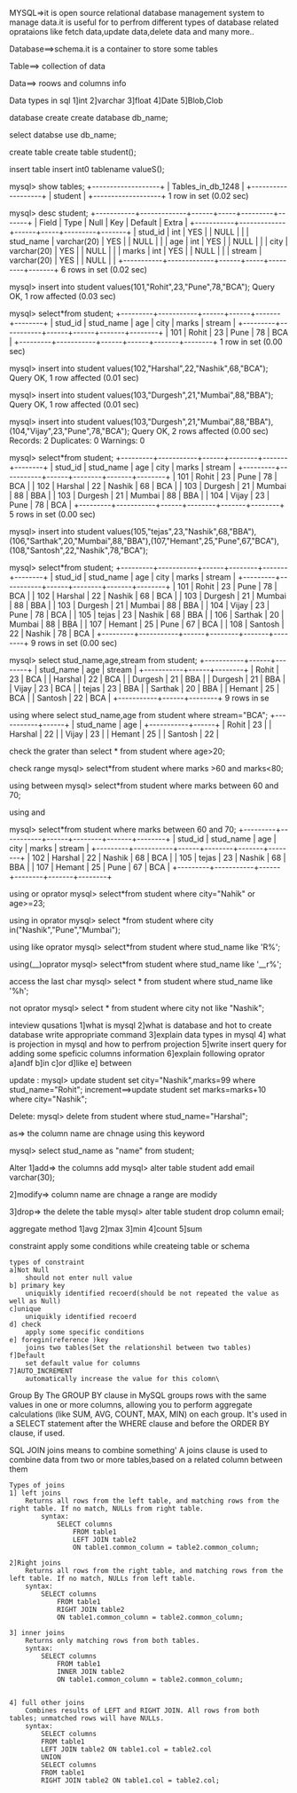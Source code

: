 MYSQL=>it is open source relational database management system to manage data.it is useful for to perfrom different types of 
database related oprataions like fetch data,update data,delete data and many more..



Database==>schema.it is a container to store some tables

Table==> collection of data

Data==> roows and columns info


Data types in sql
1]int
2]varchar
3]float
4]Date
5]Blob,Clob

database create
create database db_name;

select databse
use db_name;

create table
create  table student();

insert table
insert int0 tablename valueS();

mysql> show tables;
+-------------------+
| Tables_in_db_1248 |
+-------------------+
| student           |
+-------------------+
1 row in set (0.02 sec)

mysql> desc student;
+-----------+-------------+------+-----+---------+-------+
| Field     | Type        | Null | Key | Default | Extra |
+-----------+-------------+------+-----+---------+-------+
| stud_id   | int         | YES  |     | NULL    |       |
| stud_name | varchar(20) | YES  |     | NULL    |       |
| age       | int         | YES  |     | NULL    |       |
| city      | varchar(20) | YES  |     | NULL    |       |
| marks     | int         | YES  |     | NULL    |       |
| stream    | varchar(20) | YES  |     | NULL    |       |
+-----------+-------------+------+-----+---------+-------+
6 rows in set (0.02 sec)

mysql> insert into student values(101,"Rohit",23,"Pune",78,"BCA");
Query OK, 1 row affected (0.03 sec)

mysql> select*from student;
+---------+-----------+------+------+-------+--------+
| stud_id | stud_name | age  | city | marks | stream |
+---------+-----------+------+------+-------+--------+
|     101 | Rohit     |   23 | Pune |    78 | BCA    |
+---------+-----------+------+------+-------+--------+
1 row in set (0.00 sec)

mysql> insert into student values(102,"Harshal",22,"Nashik",68,"BCA");
Query OK, 1 row affected (0.01 sec)

mysql> insert into student values(103,"Durgesh",21,"Mumbai",88,"BBA");
Query OK, 1 row affected (0.01 sec)

mysql> insert into student values(103,"Durgesh",21,"Mumbai",88,"BBA"),(104,"Vijay",23,"Pune",78,"BCA");
Query OK, 2 rows affected (0.00 sec)
Records: 2  Duplicates: 0  Warnings: 0

mysql> select*from student;
+---------+-----------+------+--------+-------+--------+
| stud_id | stud_name | age  | city   | marks | stream |
+---------+-----------+------+--------+-------+--------+
|     101 | Rohit     |   23 | Pune   |    78 | BCA    |
|     102 | Harshal   |   22 | Nashik |    68 | BCA    |
|     103 | Durgesh   |   21 | Mumbai |    88 | BBA    |
|     103 | Durgesh   |   21 | Mumbai |    88 | BBA    |
|     104 | Vijay     |   23 | Pune   |    78 | BCA    |
+---------+-----------+------+--------+-------+--------+
5 rows in set (0.00 sec)

mysql> insert into student values(105,"tejas",23,"Nashik",68,"BBA"),(106,"Sarthak",20,"Mumbai",88,"BBA"),(107,"Hemant",25,"Pune",67,"BCA"),(108,"Santosh",22,"Nashik",78,"BCA");

mysql> select*from student;
+---------+-----------+------+--------+-------+--------+
| stud_id | stud_name | age  | city   | marks | stream |
+---------+-----------+------+--------+-------+--------+
|     101 | Rohit     |   23 | Pune   |    78 | BCA    |
|     102 | Harshal   |   22 | Nashik |    68 | BCA    |
|     103 | Durgesh   |   21 | Mumbai |    88 | BBA    |
|     103 | Durgesh   |   21 | Mumbai |    88 | BBA    |
|     104 | Vijay     |   23 | Pune   |    78 | BCA    |
|     105 | tejas     |   23 | Nashik |    68 | BBA    |
|     106 | Sarthak   |   20 | Mumbai |    88 | BBA    |
|     107 | Hemant    |   25 | Pune   |    67 | BCA    |
|     108 | Santosh   |   22 | Nashik |    78 | BCA    |
+---------+-----------+------+--------+-------+--------+
9 rows in set (0.00 sec)

mysql> select stud_name,age,stream from student;
+-----------+------+--------+
| stud_name | age  | stream |
+-----------+------+--------+
| Rohit     |   23 | BCA    |
| Harshal   |   22 | BCA    |
| Durgesh   |   21 | BBA    |
| Durgesh   |   21 | BBA    |
| Vijay     |   23 | BCA    |
| tejas     |   23 | BBA    |
| Sarthak   |   20 | BBA    |
| Hemant    |   25 | BCA    |
| Santosh   |   22 | BCA    |
+-----------+------+--------+
9 rows in se

using where
select stud_name,age from student where stream="BCA";
+-----------+------+
| stud_name | age  |
+-----------+------+
| Rohit     |   23 |
| Harshal   |   22 |
| Vijay     |   23 |
| Hemant    |   25 |
| Santosh   |   22 |


check the grater than
 select * from student where age>20;

check range 
mysql> select*from student where marks >60 and marks<80;

using between 
mysql> select*from student where marks between 60 and 70;

using and 

mysql> select*from student where marks between 60 and 70;
+---------+-----------+------+--------+-------+--------+
| stud_id | stud_name | age  | city   | marks | stream |
+---------+-----------+------+--------+-------+--------+
|     102 | Harshal   |   22 | Nashik |    68 | BCA    |
|     105 | tejas     |   23 | Nashik |    68 | BBA    |
|     107 | Hemant    |   25 | Pune   |    67 | BCA    |
+---------+-----------+------+--------+-------+--------+

using or oprator
mysql> select*from student where city="Nahik" or age>=23;

using in oprator
mysql> select *from student where city in("Nashik","Pune","Mumbai");

using like oprator
mysql> select*from student where stud_name like 'R%';

using(__)oprator
mysql> select*from student where stud_name like '__r%';

access the last char
mysql> select * from student where stud_name like '%h';


not oprator
mysql> select * from student where city not like "Nashik";


inteview qusations
1]what is mysql
2]what is database and hot to create database write appropriate command
3]explain data types in mysql
4] what is projection in mysql and how to perfrom projection
5]write insert query for adding some speficic columns information
6]explain following oprator
    a]andf
    b]in
    c]or
    d]like
    e] between



update :
mysql> update student set city="Nashik",marks=99 where stud_name="Rohit";
increment==>update student set marks=marks+10 where city="Nashik";

Delete:
mysql> delete from student where stud_name="Harshal";

as=> the column name are chnage using this keyword

mysql> select stud_name as "name" from student;

Alter
1]add=> the columns add
    mysql> alter table student add email varchar(30);

2]modify=> column name are chnage a range are modidy


3]drop=> the delete the table
    mysql> alter table student drop column email;

aggregate method
1]avg
2]max
3]min
4]count
5]sum

constraint
    apply some conditions while createing table or schema

    types of constraint
    a]Not Null 
        should not enter null value
    b] primary key
        uniquikly identified recoerd(should be not repeated the value as well as Null)
    c]unique
        uniquikly identified recoerd 
    d] check
        apply some specific conditions 
    e] foregin(reference )key
        joins two tables(Set the relationshil between two tables)
    f]Default
        set default value for columns
    7]AUTO_INCREMENT
        automatically increase the value for this colomn\

Group By
    The GROUP BY clause in MySQL groups rows with the same values in one or more columns,  allowing you to perform aggregate calculations (like SUM, AVG, COUNT, MAX, MIN) on each group. It's used in a SELECT statement after the WHERE clause and before the ORDER BY clause, if used.

SQL JOIN
    joins means to combine something'
    A joins clause is used to combine data from two or more tables,based on a related column between them

    Types of joins
    1] left joins
        Returns all rows from the left table, and matching rows from the right table. If no match, NULLs from right table.
            syntax:
                SELECT columns
                    FROM table1
                    LEFT JOIN table2
                    ON table1.common_column = table2.common_column;

    2]Right joins
        Returns all rows from the right table, and matching rows from the left table. If no match, NULLs from left table.
        syntax:
            SELECT columns
                FROM table1
                RIGHT JOIN table2
                ON table1.common_column = table2.common_column;

    3] inner joins
        Returns only matching rows from both tables.
        syntax:
            SELECT columns
                FROM table1
                INNER JOIN table2
                ON table1.common_column = table2.common_column;


    4] full other joins
        Combines results of LEFT and RIGHT JOIN. All rows from both tables; unmatched rows will have NULLs.
        syntax:
            SELECT columns
            FROM table1
            LEFT JOIN table2 ON table1.col = table2.col
            UNION
            SELECT columns
            FROM table1
            RIGHT JOIN table2 ON table1.col = table2.col;

